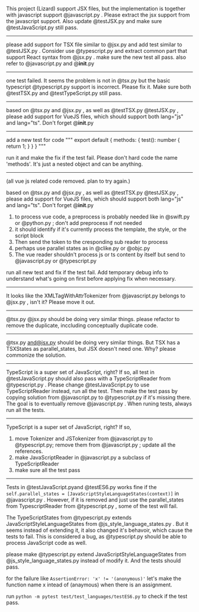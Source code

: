 This project (Lizard) support JSX files, but the implementation is together with javascript support @javascript.py . Please extract the jsx support from the javascript support. Also update @testJSX.py and make sure @testJavaScript.py still pass.

---------

please add support for TSX file similar to @jsx.py and add test similar to @testJSX.py . Consider use @typescript.py and extract common part that support React syntax from @jsx.py . make sure the new test all pass. also refer to @javascript.py and @__init__.py 

---------

one test failed. It seems the problem is not in @tsx.py but the basic typescript @typescript.py support is incorrect. Please fix it. Make sure both @testTSX.py and @testTypeScript.py still pass.

---------

based on @tsx.py and @jsx.py , as well as @testTSX.py @testJSX.py , please add support for VueJS files, which should support both lang="js" and lang="ts". Don't forget @__init__.py 

---------

add a new test for code
"""
        export default {
            methods: { 
                test(): number {
                    return 1;
                }
            }
        }
        """

run it and make the fix if the test fail. Please don't hard code the name 'methods'. It's just a nested object and can be anything.

---------

(all vue js related code removed. plan to try again.)

based on @tsx.py and @jsx.py , as well as @testTSX.py @testJSX.py , please add support for VueJS files, which should support both lang="js" and lang="ts". Don't forget @__init__.py 

1. to process vue code, a preprocess is probably needed like in @swift.py or @python.py ; don't add preprocess if not needed
2. it should identify if it's currently process the template, the style, or the script block
3. Then send the token to the cresponding sub reader to process
4. perhaps use parallel states as in @clike.py or @objc.py 
5. The vue reader shouldn't process js or ts content by itself but send to @javascript.py or @typescript.py 

run all new test and fix if the test fail. Add temporary debug info to understand what's going on first before applying fix when necessary.

---------

It looks like the XMLTagWithAttrTokenizer from @javascript.py belongs to @jsx.py , isn't it? Please move it out.

---------

@tsx.py @jsx.py should be doing very similar things. please refactor to remove the duplicate, inccluding conceptually duplicate code.

---------

@tsx.py and@jsx.py should be doing very similar things. But TSX has a TSXStates as parallel_states, but JSX doesn't need one. Why? please commonize the solution.

---------

TypeScript is a super set of JavaScript, right? If so, all test in @testJavaScript.py should also pass with a TypeScriptReader from @typescript.py . Please change @testJavaScript.py to use TypeScriptReader instead, run all the test. Then make the test pass by copying solution from @javascript.py to @typescript.py if it's missing there. The goal is to eventually remove @javascript.py . When runing tests, always run all the tests.

---------

TypeScript is a super set of JavaScript, right? If so, 

1. move Tokenizer and JSTokenizer from @javascript.py to @typescript.py; remove them from @javascript.py  ; update all the references. 
2. make JavaScriptReader in @javascript.py a subclass of TypeScriptReader
3. make sure all the test pass

---------

Tests in @testJavaScript.pyand @testES6.py  works fine if the `self.parallel_states = [JavaScriptStyleLanguageStates(context)]` in @javascript.py . However, if it is removed and just use the parallel_states from TypescriptReader from @typescript.py , some of the test will fail.

The TypeScriptStates from @typescript.py extends JavaScriptStyleLanguageStates from @js_style_language_states.py . But it seems instead of extending it, it also changed it's behavoir, which cause the tests to fail. This is considered a bug, as @typescript.py should be able to process JavaScript code as well.

please make @typescript.py extend JavaScriptStyleLanguageStates from @js_style_language_states.py instead of modify it. And the tests should pass. 

for the failure like `AssertionError: 'x' != '(anonymous)'` let's make the function name x intead of (anaymous) when there is an assignment.

run `python -m pytest test/test_languages/testES6.py` to check if the test pass.